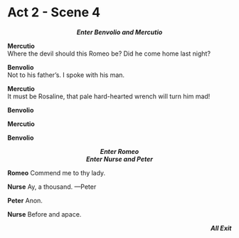 # **Act 2 - Scene 4**

<center><b><i>Enter Benvolio and Mercutio</i></b></center>


**Mercutio**  
    Where the devil should this Romeo be? Did he come home last night?

**Benvolio**  
    Not to his father’s. I spoke with his man.

**Mercutio**  
    It must be Rosaline, that pale hard-hearted wrench will turn him mad!

**Benvolio**  
    
**Mercutio**

**Benvolio**



<center><b><i>Enter Romeo</i></b></center>

<center><b><i>Enter Nurse and Peter</i></b></center>


**Romeo**
    Commend me to thy lady.

**Nurse**
    Ay, a thousand. —Peter

**Peter**
    Anon.

**Nurse**
    Before and apace.


<div style="text-align: right;"><b><i>All Exit</i></b></div>